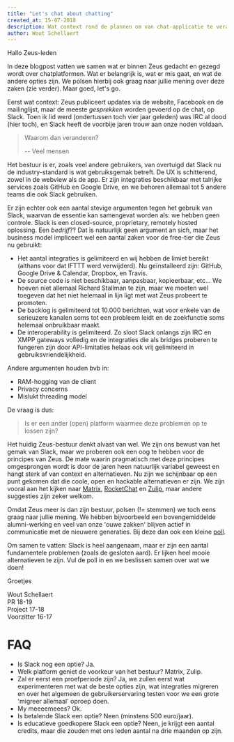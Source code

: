 ```yaml
---
title: "Let's chat about chatting"
created_at: 15-07-2018
description: Wat context rond de plannen om van chat-applicatie te veranderen
author: Wout Schellaert
---
```


Hallo Zeus-leden

In deze blogpost vatten we samen wat er binnen Zeus gedacht en gezegd wordt over chatplatformen. Wat er belangrijk is, wat er mis gaat, en wat de andere opties zijn. We polsen hierbij ook graag naar jullie mening over deze zaken (zie verder). Maar goed, let's go.

Eerst wat context: Zeus publiceert updates via de website, Facebook en de mailinglijst, maar de meeste _gesprekken_ worden gevoerd op de chat, op Slack. Toen ik lid werd (ondertussen toch vier jaar geleden) was IRC al dood (hier toch), en Slack heeft de voorbije jaren trouw aan onze noden voldaan.

> Waarom dan veranderen?
>
> -- Veel mensen

Het bestuur is er, zoals veel andere gebruikers, van overtuigd dat Slack nu de industry-standard is wat gebruiksgemak betreft. De UX is schitterend, zowel in de webview als de app. Er zijn integraties beschikbaar met talrijke services zoals GitHub en Google Drive, en we behoren allemaal tot 5 andere teams die ook Slack gebruiken.

Er zijn echter ook een aantal stevige argumenten tegen het gebruik van Slack, waarvan de essentie kan samengevat worden als: we hebben geen controle. Slack is een closed-source, proprietary, remotely hosted oplossing. Een _bedrijf_?? Dat is natuurlijk geen argument an sich, maar het business model impliceert wel een aantal zaken voor de free-tier die Zeus nu gebruikt:

- Het aantal integraties is gelimiteerd en wij hebben de limiet bereikt (althans voor dat IFTTT werd verwijderd). Nu geïnstalleerd zijn: GitHub, Google Drive & Calendar, Dropbox, en Travis.
- De source code is niet beschikbaar, aanpasbaar, kopieerbaar, etc... We hoeven niet allemaal Richard Stallman te zijn, maar we moeten wel toegeven dat het niet helemaal in lijn ligt met wat Zeus probeert te promoten.
- De backlog is gelimiteerd tot 10.000 berichten, wat voor enkele van de serieuzere kanalen soms tot een probleem leidt en de zoekfunctie soms helemaal onbruikbaar maakt.
- De interoperability is gelimiteerd. Zo sloot Slack onlangs zijn IRC en XMPP gateways volledig en de integraties die als bridges proberen te fungeren zijn door API-limitaties helaas ook vrij gelimiteerd in gebruiksvriendelijkheid.

Andere argumenten houden bvb in:

- RAM-hogging van de client
- Privacy concerns
- Mislukt threading model

De vraag is dus:

> Is er een ander (open) platform waarmee deze problemen op te lossen zijn?

Het huidig Zeus-bestuur denkt alvast van wel. We zijn ons bewust van het gemak van Slack, maar we proberen ook een oog te hebben voor de principes van Zeus. De mate waarin pragmatisch met deze principes omgesprongen wordt is door de jaren heen natuurlijk variabel geweest en hangt sterk af van context en alternatieven. Nu zijn we schijnbaar op een punt gekomen dat die coole, open en hackable alternatieven er zijn. We zijn vooral aan het kijken naar [Matrix](https://matrix.org/blog/home/), [RocketChat](https://rocket.chat/) en [Zulip](https://zulipchat.com/), maar andere suggesties zijn zeker welkom.

Omdat Zeus meer is dan zijn bestuur, polsen (!= stemmen) we toch eens graag naar jullie mening. We hebben bijvoorbeeld een bovengemiddelde alumni-werking en veel van onze 'ouwe zakken' blijven actief in communicatie met de nieuwere generaties. Bij deze dan ook een kleine [poll](https://docs.google.com/forms/d/e/1FAIpQLSfbkIWCUp3-QiyttC4nY-nv-YMmajG94o71K04RlDhyyhIZwA/viewform).

Om samen te vatten: Slack is heel aangenaam, maar er zijn een aantal fundamentele problemen (zoals de gesloten aard). Er lijken heel mooie alternatieven te zijn. Vul de poll in en we beslissen samen over wat we doen!

Groetjes

Wout Schellaert<br/>
PR 18-19<br/>
Project 17-18<br/>
Voorzitter 16-17

# FAQ

- Is Slack nog een optie? Ja.
- Welk platform geniet de voorkeur van het bestuur? Matrix, Zulip.
- Zal er eerst een proefperiode zijn? Ja, we zullen eerst wat experimenteren met wat de beste opties zijn, wat integraties migreren en over het algemeen de gebruikerservaring testen voor we een grote 'migreer allemaal' oproep doen.
- My meeeemeees? Ok.
- Is betalende Slack een optie? Neen (minstens 500 euro/jaar).
- Is educatieve goedkopere Slack een optie? Neen, je krijgt een aantal credits, maar die zouden met ons leden aantal na drie maanden op zijn.
